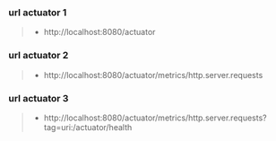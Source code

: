 
### url actuator 1
>- http://localhost:8080/actuator

### url actuator 2 
>- http://localhost:8080/actuator/metrics/http.server.requests

### url actuator 3
>- http://localhost:8080/actuator/metrics/http.server.requests?tag=uri:/actuator/health